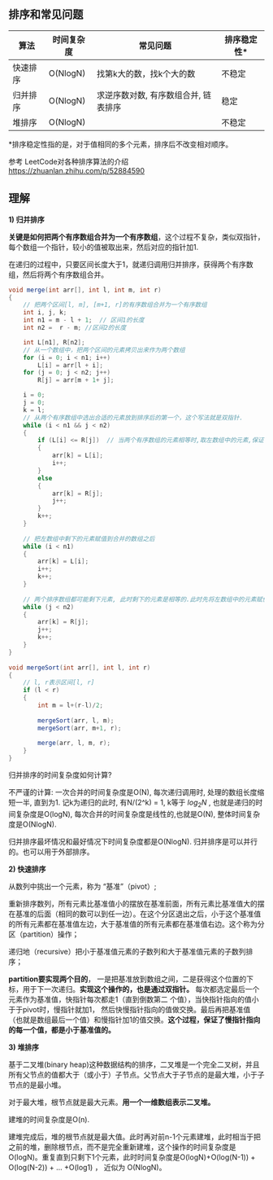 ## 排序和常见问题

| 算法     | 时间复杂度 | 常见问题                             | 排序稳定性* |
| -------- | ---------- | ------------------------------------ | ----------- |
| 快速排序 | O(NlogN)   | 找第k大的数，找k个大的数             | 不稳定      |
| 归并排序 | O(NlogN)   | 求逆序数对数, 有序数组合并, 链表排序 | 稳定        |
| 堆排序   | O(NlogN)   |                                      | 不稳定      |

*排序稳定性指的是，对于值相同的多个元素，排序后不改变相对顺序。

参考 LeetCode对各种排序算法的介绍 https://zhuanlan.zhihu.com/p/52884590 

## 理解

**1) 归并排序** 

**关键是如何把两个有序数组合并为一个有序数组**，这个过程不复杂，类似双指针，每个数组一个指针，较小的值被取出来，然后对应的指针加1.

在递归的过程中，只要区间长度大于1，就递归调用归并排序，获得两个有序数组，然后将两个有序数组合并。

```java
void merge(int arr[], int l, int m, int r) 
{ 
    // 把两个区间[l, m], [m+1, r]的有序数组合并为一个有序数组
    int i, j, k; 
    int n1 = m - l + 1;  // 区间1的长度
    int n2 =  r - m; //区间2的长度

    int L[n1], R[n2]; 
	// 从一个数组中，把两个区间的元素拷贝出来作为两个数组
    for (i = 0; i < n1; i++) 
        L[i] = arr[l + i]; 
    for (j = 0; j < n2; j++) 
        R[j] = arr[m + 1+ j]; 

    i = 0; 
    j = 0; 
    k = l; 
    // 从两个有序数组中选出合适的元素放到排序后的第一个，这个写法就是双指针.
    while (i < n1 && j < n2) 
    { 
        if (L[i] <= R[j])  // 当两个有序数组的元素相等时,取左数组中的元素,保证了排序稳定性
        { 
            arr[k] = L[i];  
            i++; 
        } 
        else
        { 
            arr[k] = R[j]; 
            j++; 
        } 
        k++; 
    } 
  	
    // 把左数组中剩下的元素赋值到合并的数组之后
    while (i < n1) 
    { 
        arr[k] = L[i]; 
        i++; 
        k++; 
    } 
  
    // 两个排序数组都可能剩下元素, 此时剩下的元素是相等的.此时先将左数组中的元素赋值到合并数组,再将右数组赋值到合并数组. 保证了排序稳定性
    while (j < n2) 
    { 
        arr[k] = R[j]; 
        j++; 
        k++; 
    } 
} 
  
void mergeSort(int arr[], int l, int r) 
{ 
    // l, r表示区间[l, r]
    if (l < r) 
    { 
        int m = l+(r-l)/2; 
  
        mergeSort(arr, l, m); 
        mergeSort(arr, m+1, r); 
  
        merge(arr, l, m, r); 
    } 
} 
```

归并排序的时间复杂度如何计算?

不严谨的计算: 一次合并的时间复杂度是O(N), 每次递归调用时, 处理的数组长度缩短一半, 直到为1. 记k为递归的此时, 有N/(2^k) = 1, k等于  $log_2N$ , 也就是递归的时间复杂度是O(logN), 每次合并的时间复杂度是线性的,也就是O(N), 整体时间复杂度是O(NlogN).

归并排序最坏情况和最好情况下时间复杂度都是O(NlogN).  归并排序是可以并行的。也可以用于外部排序。

**2) 快速排序**

从数列中挑出一个元素，称为 “基准”（pivot）;

重新排序数列，所有元素比基准值小的摆放在基准前面，所有元素比基准值大的摆在基准的后面（相同的数可以到任一边）。在这个分区退出之后，小于这个基准值的所有元素都在基准值左边，大于基准值的所有元素都在基准值右边。这个称为分区（partition）操作；

递归地（recursive）把小于基准值元素的子数列和大于基准值元素的子数列排序；

**partition要实现两个目的**， 一是把基准放到数组之间，二是获得这个位置的下标，用于下一次递归。**实现这个操作的，也是通过双指针。** 每次都选定最后一个元素作为基准值，快指针每次都走1（直到倒数第二 个值），当快指针指向的值小于于pivot时，慢指针就加1， 然后快慢指针指向的值做交换。最后再把基准值（也就是数组最后一个值）和慢指针加1的值交换。**这个过程，保证了慢指针指向的每一个值，都是小于基准值的。**



**3) 堆排序**

基于二叉堆(binary heap)这种数据结构的排序，二叉堆是一个完全二叉树，并且所有父节点的值都大于（或小于）子节点。父节点大于子节点的是最大堆，小于子节点的是最小堆。

对于最大堆，根节点就是最大元素。**用一个一维数组表示二叉堆。**

建堆的时间复杂度是O(n). 

建堆完成后，堆的根节点就是最大值。此时再对前n-1个元素建堆，此时相当于把之前的堆，删除根节点，而不是完全重新建堆，这个操作的时间复杂度是O(logN)。重复直到只剩下1个元素，此时时间复杂度是O(logN)+O(log(N-1)) + O(log(N-2)) + ... +O(log1) ， 近似为 O(NlogN)。

